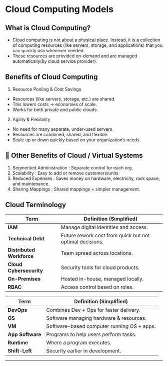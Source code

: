 # Cloud Computing Models

## What is Cloud Computing?
- Cloud computing is not about a physical place. Instead, it is a collection of computing resources (like servers, storage, and applications) that you can quickly use whenever needed. 
- These resources are provided on-demand and are managed automatically(by cloud service provider).

## Benefits of Cloud Computing
1. Resource Pooling & Cost Savings
- Resources (like servers, storage, etc.) are shared.
- This lowers costs → economies of scale.
- Works for both private and public clouds.

2. Agility & Flexibility
- No need for many separate, under-used servers.
- Resources are combined, shared, and flexible.
- Scale up or down quickly based on your organization’s needs.

## 🌟 Other Benefits of Cloud / Virtual Systems
1. Segmented Administration : Separate control for each org.
2. Scalability : Easy to add or remove customers/units
3. Reduced Expenses : Saves money on hardware, electricity, rack space, and maintenance.
4. Sharing Mappings : Shared mappings = simpler management.

## Cloud  Terminology

| **Term** | **Definition (Simplified)** |  
|----------|-----------------------------|  
| **IAM** | Manage digital identities and access. |  
| **Technical Debt** | Future rework cost from quick but not optimal decisions. |  
| **Distributed Workforce** | Team spread across locations. |  
| **Cloud Cybersecurity** | Security tools for cloud products. |  
| **On-Premises** | Hosted in-house, managed locally. |  
| **RBAC** | Access control based on roles. |  

| **Term** | **Definition (Simplified)** |  
|----------|-----------------------------|  
| **DevOps** | Combines Dev + Ops for faster delivery. |  
| **OS** | Software managing hardware & resources. |  
| **VM** | Software-based computer running OS + apps. |  
| **App Software** | Programs to help users perform tasks. |  
| **Runtime** | Where a program executes. |  
| **Shift-Left** | Security earlier in development. |  

---